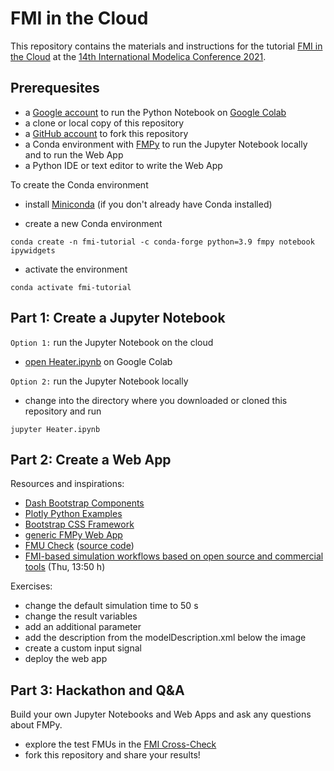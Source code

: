 # FMI in the Cloud

This repository contains the materials and instructions for the tutorial [FMI in the Cloud](https://2021.international.conference.modelica.org/vendor_tutorial.html) at the [14th International Modelica Conference 2021](https://2021.international.conference.modelica.org/).

## Prerequesites

- a [Google account](https://accounts.google.com/SignUp) to run the Python Notebook on [Google Colab](https://colab.research.google.com/)
- a clone or local copy of this repository
- a [GitHub account](https://github.com/join) to fork this repository
- a Conda environment with [FMPy](https://github.com/CATIA-Systems/FMPy) to run the Jupyter Notebook locally and to run the Web App
- a Python IDE or text editor to write the Web App

To create the Conda environment

- install [Miniconda](https://docs.conda.io/en/latest/miniconda.html) (if you don't already have Conda installed)

- create a new Conda environment

```
conda create -n fmi-tutorial -c conda-forge python=3.9 fmpy notebook ipywidgets
```

- activate the environment

```
conda activate fmi-tutorial
```

## Part 1: Create a Jupyter Notebook

`Option 1:` run the Jupyter Notebook on the cloud

- [open Heater.ipynb](https://colab.research.google.com/github/t-sommer/fmi-cloud-tutorial/blob/main/Heater.ipynb) on Google Colab

`Option 2:` run the Jupyter Notebook locally

- change into the directory where you downloaded or cloned this repository and run

```
jupyter Heater.ipynb
```

## Part 2: Create a Web App

Resources and inspirations:

- [Dash Bootstrap Components](https://dash-bootstrap-components.opensource.faculty.ai/)
- [Plotly Python Examples](https://plotly.com/python/)
- [Bootstrap CSS Framework](https://getbootstrap.com/docs/5.1/getting-started/introduction/)
- [generic FMPy Web App](https://github.com/CATIA-Systems/FMPy/blob/master/fmpy/webapp/__main__.py)
- [FMU Check](https://fmu-check.herokuapp.com/) ([source code](https://github.com/modelica/fmu-check))
- [FMI-based simulation workflows based on open source and commercial tools](https://2021.international.conference.modelica.org/Documents/Modelica2021_program.pdf) (Thu, 13:50 h)

Exercises:

- change the default simulation time to 50 s
- change the result variables
- add an additional parameter
- add the description from the modelDescription.xml below the image
- create a custom input signal
- deploy the web app

## Part 3: Hackathon and Q&A

Build your own Jupyter Notebooks and Web Apps and ask any questions about FMPy.

- explore the test FMUs in the [FMI Cross-Check](https://github.com/modelica/fmi-cross-check)
- fork this repository and share your results!
